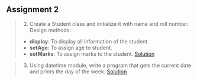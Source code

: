 ## Assignment 2

>2. Create a Student class and initialize it with name and roll number. Design methods:
>- **display**: To display all information of the student.
>- **setAge**: To assign age to student.
>- **setMarks**: To assign marks to the student.
[Solution](1.py)

>3. Using datetime module, write a program that gets the current date and prints the day of the week.
[Solution](3.py)
